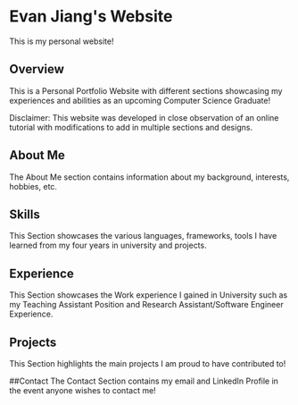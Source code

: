 # Evan Jiang's Website
This is my personal website!

## Overview
This is a Personal Portfolio Website with different sections showcasing my experiences and abilities as an upcoming Computer Science Graduate!

Disclaimer: This website was developed in close observation of an online tutorial with modifications to add in multiple sections and designs.

## About Me
The About Me section contains information about my background, interests, hobbies, etc. 

## Skills
This Section showcases the various languages, frameworks, tools I have learned from my four years in university and projects.

## Experience
This Section showcases the Work experience I gained in University such as my Teaching Assistant Position and Research Assistant/Software Engineer Experience.

## Projects
This Section highlights the main projects I am proud to have contributed to!

##Contact
The Contact Section contains my email and LinkedIn Profile in the event anyone wishes to contact me!

